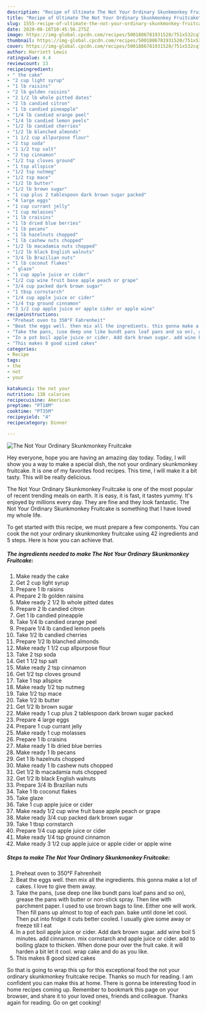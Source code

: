 ```yaml
---
description: "Recipe of Ultimate The Not Your Ordinary Skunkmonkey Fruitcake"
title: "Recipe of Ultimate The Not Your Ordinary Skunkmonkey Fruitcake"
slug: 1555-recipe-of-ultimate-the-not-your-ordinary-skunkmonkey-fruitcake
date: 2020-06-16T10:45:56.275Z
image: https://img-global.cpcdn.com/recipes/5001886781931520/751x532cq70/the-not-your-ordinary-skunkmonkey-fruitcake-recipe-main-photo.jpg
thumbnail: https://img-global.cpcdn.com/recipes/5001886781931520/751x532cq70/the-not-your-ordinary-skunkmonkey-fruitcake-recipe-main-photo.jpg
cover: https://img-global.cpcdn.com/recipes/5001886781931520/751x532cq70/the-not-your-ordinary-skunkmonkey-fruitcake-recipe-main-photo.jpg
author: Harriett Lewis
ratingvalue: 4.4
reviewcount: 13
recipeingredient:
- " the cake"
- "2 cup light syrup"
- "1 lb raisins"
- "2 lb golden raisins"
- "2 1/2 lb whole pitted dates"
- "2 lb candied citron"
- "1 lb candied pineapple"
- "1/4 lb candied orange peel"
- "1/4 lb candied lemon peels"
- "1/2 lb candied cherries"
- "1/2 lb blanched almonds"
- "1 1/2 cup allpurpose flour"
- "2 tsp soda"
- "1 1/2 tsp salt"
- "2 tsp cinnamon"
- "1/2 tsp cloves ground"
- "1 tsp allspice"
- "1/2 tsp nutmeg"
- "1/2 tsp mace"
- "1/2 lb butter"
- "1/2 lb brown sugar"
- "1 cup plus 2 tablespoon dark brown sugar packed"
- "4 large eggs"
- "1 cup currant jelly"
- "1 cup molasses"
- "1 lb craisins"
- "1 lb dried blue berries"
- "1 lb pecans"
- "1 lb hazelnuts chopped"
- "1 lb cashew nuts chopped"
- "1/2 lb macadamia nuts chopped"
- "1/2 lb black English walnuts"
- "3/4 lb Brazilian nuts"
- "1 lb coconut flakes"
- " glaze"
- "1 cup apple juice or cider"
- "1/2 cup wine fruit base apple peach or grape"
- "3/4 cup packed dark brown sugar"
- "1 tbsp cornstarch"
- "1/4 cup apple juice or cider"
- "1/4 tsp ground cinnamon"
- "3 1/2 cup apple juice or apple cider or apple wine"
recipeinstructions:
- "Preheat oven to 350°F Fahrenheit"
- "Beat the eggs well. then mix all the ingredients. this gonna make a lot of cakes. I love to give them away."
- "Take the pans, (use deep one like bundt pans loaf pans and so on), grease the pans with butter or non-stick spray. Then line with parchment paper. I used to use brown bags to line. Either one will work. Then fill pans up almost to top of each pan. bake until done let cool. Then put into fridge it cuts better cooled. I usually give some away or freeze till I eat"
- "In a pot boil apple juice or cider. Add dark brown sugar. add wine boil 5 minutes. add cinnamon. mix cornstarch and apple juice or cider. add to boiling glaze to thicken. When done pour over the fruit cake. it will harden a bit let it cool. wrap cake and do as you like."
- "This makes 8 good sized cakes"
categories:
- Recipe
tags:
- the
- not
- your

katakunci: the not your 
nutrition: 138 calories
recipecuisine: American
preptime: "PT18M"
cooktime: "PT35M"
recipeyield: "4"
recipecategory: Dinner

---
```



![The Not Your Ordinary Skunkmonkey Fruitcake](https://img-global.cpcdn.com/recipes/5001886781931520/751x532cq70/the-not-your-ordinary-skunkmonkey-fruitcake-recipe-main-photo.jpg)

Hey everyone, hope you are having an amazing day today. Today, I will show you a way to make a special dish, the not your ordinary skunkmonkey fruitcake. It is one of my favorites food recipes. This time, I will make it a bit tasty. This will be really delicious.



The Not Your Ordinary Skunkmonkey Fruitcake is one of the most popular of recent trending meals on earth. It is easy, it is fast, it tastes yummy. It's enjoyed by millions every day. They are fine and they look fantastic. The Not Your Ordinary Skunkmonkey Fruitcake is something that I have loved my whole life.


To get started with this recipe, we must prepare a few components. You can cook the not your ordinary skunkmonkey fruitcake using 42 ingredients and 5 steps. Here is how you can achieve that.

<!--inarticleads1-->

##### The ingredients needed to make The Not Your Ordinary Skunkmonkey Fruitcake:

1. Make ready  the cake
1. Get 2 cup light syrup
1. Prepare 1 lb raisins
1. Prepare 2 lb golden raisins
1. Make ready 2 1/2 lb whole pitted dates
1. Prepare 2 lb candied citron
1. Get 1 lb candied pineapple
1. Take 1/4 lb candied orange peel
1. Prepare 1/4 lb candied lemon peels
1. Take 1/2 lb candied cherries
1. Prepare 1/2 lb blanched almonds
1. Make ready 1 1/2 cup allpurpose flour
1. Take 2 tsp soda
1. Get 1 1/2 tsp salt
1. Make ready 2 tsp cinnamon
1. Get 1/2 tsp cloves ground
1. Take 1 tsp allspice
1. Make ready 1/2 tsp nutmeg
1. Take 1/2 tsp mace
1. Take 1/2 lb butter
1. Get 1/2 lb brown sugar
1. Make ready 1 cup plus 2 tablespoon dark brown sugar packed
1. Prepare 4 large eggs
1. Prepare 1 cup currant jelly
1. Make ready 1 cup molasses
1. Prepare 1 lb craisins
1. Make ready 1 lb dried blue berries
1. Make ready 1 lb pecans
1. Get 1 lb hazelnuts chopped
1. Make ready 1 lb cashew nuts chopped
1. Get 1/2 lb macadamia nuts chopped
1. Get 1/2 lb black English walnuts
1. Prepare 3/4 lb Brazilian nuts
1. Take 1 lb coconut flakes
1. Take  glaze
1. Take 1 cup apple juice or cider
1. Make ready 1/2 cup wine fruit base apple peach or grape
1. Make ready 3/4 cup packed dark brown sugar
1. Take 1 tbsp cornstarch
1. Prepare 1/4 cup apple juice or cider
1. Make ready 1/4 tsp ground cinnamon
1. Make ready 3 1/2 cup apple juice or apple cider or apple wine




<!--inarticleads2-->

##### Steps to make The Not Your Ordinary Skunkmonkey Fruitcake:

1. Preheat oven to 350°F Fahrenheit
1. Beat the eggs well. then mix all the ingredients. this gonna make a lot of cakes. I love to give them away.
1. Take the pans, (use deep one like bundt pans loaf pans and so on), grease the pans with butter or non-stick spray. Then line with parchment paper. I used to use brown bags to line. Either one will work. Then fill pans up almost to top of each pan. bake until done let cool. Then put into fridge it cuts better cooled. I usually give some away or freeze till I eat
1. In a pot boil apple juice or cider. Add dark brown sugar. add wine boil 5 minutes. add cinnamon. mix cornstarch and apple juice or cider. add to boiling glaze to thicken. When done pour over the fruit cake. it will harden a bit let it cool. wrap cake and do as you like.
1. This makes 8 good sized cakes




So that is going to wrap this up for this exceptional food the not your ordinary skunkmonkey fruitcake recipe. Thanks so much for reading. I am confident you can make this at home. There is gonna be interesting food in home recipes coming up. Remember to bookmark this page on your browser, and share it to your loved ones, friends and colleague. Thanks again for reading. Go on get cooking!
